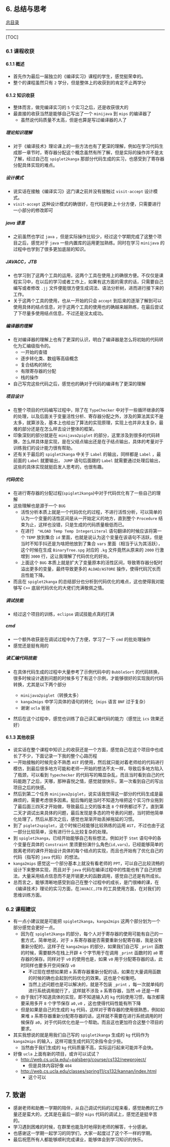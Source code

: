 ## 6. 总结与思考

[总目录](../README.md)

----

[TOC]

### 6.1 课程收获

#### 6.1.1 概述

+ 首先作为最后一届独立的《编译实习》课程的学生，感觉挺荣幸的。
+ 整个的课程虽然只有 `2` 学分，但是整体上的收获到的肯定不止两学分

#### 6.1.2 知识收获

+ 整体而言，做完编译实习的 `5` 个实习之后，还是收获很大的
+ 最直接的收获当然是能够自己写出了一个 `minijava` 到  `mips` 的编译器了
    + 虽然说代码质量不太高，但是也算是写过编译器的人了

##### 理论知识理解

+ 对于《编译技术》理论课上的一些方法也有了更深的理解，例如在学习代码生成那一章节时，寄存器分配这个概念虽然有所了解，但是实际的操作并不是太了解，经过自己在 `spiglet2kanga` 那部分代码生成的实习，也感受到了寄存器分配具体实现的难点。

##### 设计模式

+ 说实话在接触《编译实习》这门课之前并没有接触过 `visit-accept` 设计模式。
+ `visit-accept` 这种设计模式的确很好，在代码更新上十分方便，只需要进行一小部分的修改即可

##### java 语言

+ 之前虽然也学过 `java` ，但是实际操作比较少，经过这个学期完成了这整个项目之后，感觉对于 `java` 一些内置库的运用更加熟练。同时在学习 `minijava` 的过程中也学到了很多更加底层的知识。

##### JAVACC，JTB

+ 也学习到了这两个工具的运用，这两个工具在使用上的确很方便。不仅仅是课程实习中，在以后的学习或者工作上，如果有这方面的需求的话，只需要自己编写或者修改 `.jj` 文件便能很方便生成词法、语法分析树，进而进行接下来的工作。
+ 关于这两个工具的使用，也从一开始的只会 `accept` 到后来的逐渐了解到可以使用具体的结点信息，对于这两个工具的使用也的确越来越熟练，在最后尝试了下尽量多使用结点信息，不过还是没太成功。

##### 编译器的理解

+ 在对编译器的理解上也有了更深的认识，明白了编译器是怎么将初始的代码转化为汇编级指令的。
    + 一开始的查错
    + 逐步转化类、数组等高级概念
    + 复合结构的转化
    + 有限寄存器的分配
    + 栈的操作
+ 自己写完这些代码之后，感觉也的确对于代码的编译有了更深的理解

##### 项目设计

+ 在整个项目的代码编写过程中，除了在 `TypeChecker` 中对于一些循环继承的等的处理，以及后面关于变量活性分析、寄存器分配之外，涉及的算法其实不是太多，就算涉及，基本上也给出了算法的实现原理，实现上也并非太复杂，最难的部分还是在怎么样去设计整体的框架。
+ 印象深刻的部分就是在 `minijava2piglet` 的部分，这里涉及到很多的代码转换，怎么样具体是实现，是在父结点输出还是在子结点输出，具体的考量对于训练我们的设计能力很有帮助。
+ 还有关于最后的 `spiglet2kanga` 中关于 `Label` 的输出，同样都是 `Label` ，最前面的 `Label` 就要输出， `JUMP` 语句后面跟的 `Label` 就需要通过处理后输出，这些的具体实现就挺启发人思考的，也很有趣。

##### 代码优化

+ 在进行寄存器的分配过程(`spiglet2kanga`)中对于代码优化有了一些自己的理解
+ 这些理解也是源于一个 `BUG`
    + 活性分析本质上就是一个代码优化的过程，不进行活性分析，可以简单的认为一个变量的活性区间是从一开始定义的地方，直到整个 `Procedure` 结束为止，这样也没错，只是生成的代码质量极低而已。
    + 在进行 ` "HLOAD Temp Temp IntegerLiteral` 语句翻译的时候应该将第一个 `TEMP` 放到集合 `id` 里面，也就是说认为这个变量在该语句不活跃，但是当时不知手抖还是为啥把他放到了集合 `vars` 里面（相当于认为其活跃），这个时候在生成 `BinaryTree.spg` 对应的 `.kg` 文件竟然从原来的 `2000` 行激增到 `3000` 行，这让我理解了代码优化的好处。
    + 上面这个 `BUG` 本质上就是扩大了变量原本的活性区间，导致寄存器分配时溢出更多的变量，最终导致更多的 `ALOAD/ASTORE` 操作，使得代码冗长而且性能下降。
+ 而且在 `spiglet2kanga` 的总结部分也分析到代码优化的难点，这也使得我对能够写 `C++` 底层代码优化的大佬们充满敬佩之情。

##### 调试技能

+ 经过这个项目的训练，`eclipse` 调试技能点真的打满

##### cmd

+ 一个额外收获是在调试过程中为了方便，学习了一下  `cmd` 的批处理操作
+ 感觉还是挺有用的

##### 读汇编代码技能

+ 在具体代码生成的过程中大量参考了示例代码中的 `BubbleSort` 的代码转换，很多时候设计遇到问题的时候多亏了有这个示例，才能够很好的实现我的代码转换，尤其是以下两个部分
    +  `minijava2piglet`（转换太多）
    +  `kanga2mips`  中学习具体的语句的转化（`mips` 语言 `BNF` 过于复杂）
    + 谢谢 `ucla` 爸爸

+ 然后在这个过程中，感觉也训练了自己读汇编代码的能力（感觉比 `ics` 效果还好）

#### 6.1.3 其他收获

+ 说实话在整个课程中知识上的收获还是一个方面，感觉自己在这个项目中也成长了不少，下面记录一下我的整个心路历程
+ 一开始接触的时候完全不熟悉 `AST` 的使用，然后就只能对着老师给的代码进行模仿，到最后很多地方可能和老师一开始的想法不太一样，导致后多地方陷入了瓶颈，可以看到 `Typechecker` 的代码写的略显杂乱，而且当时看到自己的代码能跑了之后，天哪，那种喜悦之情，感觉就很快乐，第一次看到自己的写出项目之后的快感。
+ 然后到第二个任务 `minijava2piglet`，说实话我觉得这一部分的代码生成是最麻烦的，需要考虑很多因素。挺后悔的是当时不知道为啥把这个实习作业拖到了最后面三四天才开始做，导致最后上交的版本连 `8` 个样例都过不了。直到第二天才调试出来具体的问题，最后发现是多态的符号表的问题，当时把他简单化处理了。然后从那次之后，感觉也渐渐开始丢掉拖延的习惯。
+ 到了 `piglet2spiglet`，这个时候已经能够比较熟练的运用 `AST`，不过也由于这一部分比较简单，没有进行什么比较复杂的处理。
+ 到 `spiglet2kanga`，已经开始能够自己有些想法，例如对于 `Stmt` 语句中的各个变量在具体的 `Constraint` 里须要扮演什么角色(`id,vars`)，已经能够简单的脱离老师的课件开始设计具体的每个结点的实现，而且也开始有了优化自己的代码（指写的 `java` 代码）的想法。
+ `kanga2mips` 感觉这一个部分基本上就没有看老师的 `PPT`，可以自己比较流畅的设计下来整体实现，而且对于 `java` 代码在编译过程中的性能也有了自己的想法，大量采用结点信息而不是开销更大的函数调用，感觉自己还是有所成长。
+ 总而言之，能够清晰地感受到自己在整个过程中的成长，是门很棒的课，在《编译技术》理论的实习方面，在`JAVACC,JTB` 的工具使用方面，在对我们的思维训练方面。



### 6.2 课程建议

+ 有一点小建议就是可能把 `spiglet2kanga`，`kanga2mips` 这两个部分划为一个部分感觉会更好一点。
    + 因为在 `spiglet2kanga` 的部分，每个人对于寄存器的使用可能有自己的一套方式，简单地说，对于 `a` 系寄存器是否需要重新分配寄存器，我是没有重新分配的，这样子在 `kanga2mips` 的部分，如果我们自己写 `_print` 函数的时候，需要额外在栈上开辟 `4` 个字节用于在调用 `_print` 函数时的 `a0` 寄存器的保存。同样对于 `v0` 的使用也是，如果 `v0` 用于分配寄存器的话，此时同样也要多开空间保存 `v0`
        + 不过现在想想如果把 `a` 系寄存器重新分配的话，如果在大量调用函数的时候的确也会起到代码优化的效果。这也是个权衡吧。
        + 当然上述问题也是可以解决的，就是不包装 `_print` ，每一次就单纯的进行系统调用就行了，这样就不涉及 `a` 系寄存器，当然 `v0` 还是一样
    + 由于我们不知道具体的实现，即不知道输入的 `kg` 代码使用习惯，每次都需要采用多开 `8` 个字节保存 `a0,v0` ，这也使得代码性能有所下降
    + 但是如果是自己的生成的 `kg` 代码，这样对于寄存器的使用很熟悉，例如如果堆 `a` 系寄存器重新分配寄存器的话，这样就不需要在进行系统调用的时候保存 `a0`，对于代码优化也是一个帮助。而且这也更加符合这整个项目的要求。
+ 其实我想说的就是用我们自己写的 `spiglet2kanga` 生成的 `kg` 代码作为 `kanga2mips` 的输入，这样可能生成代码冗余指令会少些。
    + 当然由于我们生成的 `kg` 代码质量不高，实际运行起来可能并不会快。
+ 好像 `ucla` 上面有新的项目，或许可以试试？
    +  http://web.cs.ucla.edu/~palsberg/course/cs132/newproject/
        + 但是具体内容好像 `404`
    +   http://web.cs.ucla.edu/classes/spring11/cs132/kannan/index.html
        + 这个可以



## 7. 致谢

+ 感谢老师和助教一学期的陪伴，从自己调试代码的过程来看，感觉助教的工作量还是蛮大的，尤其是在最后一部分 `mips` 代码的调试上，感觉还是挺辛苦的。
+ 学习遇到困难的时候，在群里也能及时地得到老师的解答，十分感谢。
+ 也感谢这一学期一起学习的同学们，大家一起度过了这个不一样的学期。
+ 最后祝愿所有人都能够顺利完成课业，能够体会到学习知识的快乐。